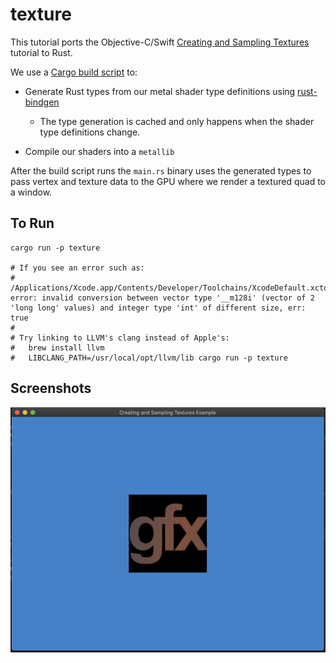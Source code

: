# texture

This tutorial ports the Objective-C/Swift [Creating and Sampling Textures] tutorial to Rust.

We use a [Cargo build script][build-scripts] to:

- Generate Rust types from our metal shader type definitions using [rust-bindgen]
  - The type generation is cached and only happens when the shader type definitions change.

- Compile our shaders into a `metallib`

After the build script runs the `main.rs` binary uses the generated types to pass vertex and texture data to the GPU where we
render a textured quad to a window.

## To Run

```
cargo run -p texture

# If you see an error such as:
#   /Applications/Xcode.app/Contents/Developer/Toolchains/XcodeDefault.xctoolchain/usr/lib/clang/11.0.3/include/avx512vlcdintrin.h:49:10: error: invalid conversion between vector type '__m128i' (vector of 2 'long long' values) and integer type 'int' of different size, err: true
#
# Try linking to LLVM's clang instead of Apple's:
#   brew install llvm
#   LIBCLANG_PATH=/usr/local/opt/llvm/lib cargo run -p texture
```

## Screenshots

![Screenshot of example](./screenshot.png)

[rust-bindgen]: https://github.com/rust-lang/rust-bindgen
[build-scripts]: https://doc.rust-lang.org/cargo/reference/build-scripts.html
[Creating and Sampling Textures]: (https://developer.apple.com/documentation/metal/creating_and_sampling_textures)
